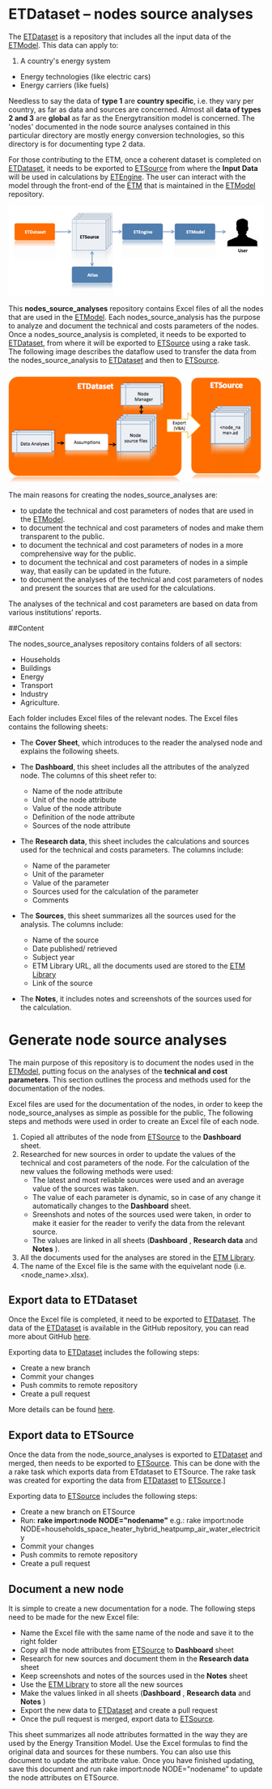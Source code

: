 # ETDataset – nodes source analyses

The [ETDataset](https://github.com/quintel/etdataset-public) is a repository that includes all the input data of the [ETModel](https://github.com/quintel/etmodel). This data can apply to:

1. A country's energy system 
- Energy technologies (like electric cars)
- Energy carriers (like fuels)

Needless to say the data of **type 1** are **country specific**, i.e. they vary per country, as far as data and sources are concerned. Almost all **data of types 2 and 3** are **global** as far as the Energytransition model is concerned. The 'nodes' documented in the node source analyses contained in this particular directory are mostly energy conversion technologies, so this directory is for documenting type 2 data. 

For those contributing to the ETM, once a coherent dataset is completed on [ETDataset](https://github.com/quintel/etdataset-public), it needs to be exported to [ETSource](https://github.com/quintel/etsource) from where the **Input Data** will be used in calculations by [ETEngine](https://github.com/quintel/etengine). The user can interact with the model through the front-end of the [ETM](http://www.et-model.com) that is maintained in the [ETModel](https://github.com/quintel/etmodel) repository.

![ETDataset dataflow](../documentation/ETDataset_dataflow.png)

This **nodes\_source\_analyses** repository contains Excel files of all the nodes that are used in the [ETModel](https://github.com/quintel/etmodel). Each nodes\_source\_analysis has the purpose to analyze and document the technical and costs parameters of the nodes. Once a nodes\_source\_analysis is completed, it needs to be exported to [ETDataset](https://github.com/quintel/etdataset), from where it will be exported to [ETSource](https://github.com/quintel/etsource) using a rake task. The following image describes the dataflow used to transfer the data from the nodes\_source\_analysis to [ETDataset](https://github.com/quintel/etdataset-public) and then to [ETSource](https://github.com/quintel/etsource).

![node_source_analysis dataflow](../documentation/node_source_analyses.png)

The main reasons for creating the nodes\_source\_analyses are:

- 	to update the technical and cost parameters of nodes that are used in the [ETModel](https://github.com/quintel/etmodel).
- to document the technical and cost parameters of nodes and make them transparent to the public. 
- to document the technical and cost parameters of nodes in a more comprehensive way for the public.
- to document the technical and cost parameters of nodes in a simple way, that easily can be updated in the future.
- to document the analyses of the technical and cost parameters of nodes and present the sources that are used for the calculations. 

The analyses of the technical and cost parameters are based on data from various institutions’ reports.

##Content

The nodes\_source\_analyses repository contains folders of all sectors:

- Households
- Buildings
- Energy
- Transport
- Industry
- Agriculture.

Each folder includes Excel files of the relevant nodes. The Excel files contains the following sheets:

- The **Cover Sheet**, which introduces to the reader the analysed node and explains the following sheets.
- The **Dashboard**, this sheet includes all the attributes of the analyzed node. The columns of this sheet refer to:
  - Name of the node attribute
  - Unit of the node attribute
  - Value of the node attribute
  - Definition of the node attribute
  - Sources of the node attribute

- The **Research data**, this sheet includes the calculations and sources used for the technical and costs parameters. The columns include:
  - Name of the parameter
  - Unit of the parameter
  - Value of the parameter
  - Sources used for the calculation of the parameter
  - Comments
- The **Sources**, this sheet summarizes all the sources used for the analysis. The columns include:
   -   Name of the source
   -   Date published/ retrieved
   -   Subject year
   -   ETM Library URL, all the documents used are stored to the [ETM Library](http://refman.et-model.com/)
   -   Link of the source
- The **Notes**, it includes notes and screenshots of the sources used for the calculation. 


# Generate node source analyses
The main purpose of this repository is to document the nodes used in the  [ETModel](https://github.com/quintel/etmodel), putting focus on the analyses of the **technical and cost parameters**. This section outlines the process and methods used for the documentation of the nodes.


Excel files are used for the documentation of the nodes, in order to keep the node\_source\_analyses as simple as possible for the public, The following steps and methods were used in order to create an Excel file of each node.
1.  Copied all attributes of the node from [ETSource](https://github.com/quintel/etsource) to the **Dashboard** sheet.
2.	Researched for new sources in order to update the values of the technical and cost parameters of the node. For the calculation of the new values the following methods were used:
     - The latest and most reliable sources were used and an average value of the sources was taken.
    - The value of each parameter is dynamic, so in case of any change it automatically changes to the **Dashboard** sheet.
    - Sreenshots and notes  of the sources used were taken, in order to make it easier for the reader to verify the data from the relevant source.
    - The values are linked in all sheets (**Dashboard** , **Research data** and **Notes**  ).
3.  All the documents used for the analyses are stored in the [ETM Library](http://refman.et-model.com/). 
4. The name of the Excel file is the same with the equivelant node (i.e. <node_name>.xlsx).



## Export data to ETDataset
Once the Excel file is completed, it need to be exported to [ETDataset](https://github.com/quintel/etdataset-public). The data of the [ETDataset](https://github.com/quintel/etdataset-public) is available in the GitHub repository, you can read more about GitHub  [here](https://guides.github.com/introduction/getting-your-project-on-github/index.html). 

Exporting data to  [ETDataset](https://github.com/quintel/etdataset-public) includes the following steps:

 - Create a new branch
 - Commit your changes
 - Push commits to remote repository
 - Create a pull request

 More details can be found [here](https://github.com/quintel/etdataset-public/blob/master/README.md).

 
## Export data to ETSource
Once the data from the node\_source\_analyses is exported to [ETDataset](https://github.com/quintel/etdataset-public) and merged, then needs to be exported to [ETSource](https://github.com/quintel/etsource). This can be done with the a rake task which exports data from ETdataset to ETSource. The rake task was created for exporting the data from [ETDataset](https://github.com/quintel/etdataset-public) to [ETSource](https://github.com/quintel/etsource).]
 
Exporting data to  [ETSource](https://github.com/quintel/etsource) includes the following steps:

 - Create a new branch on ETSource
 - Run: **rake import:node NODE="nodename"**
e.g.: rake import:node NODE=households\_space\_heater_hybrid\_heatpump\_air\_water\_electricity
 - Commit your changes
 - Push commits to remote repository
 - Create a pull request
 
 
## Document a new node

It is simple to create a new documentation for a node. The following steps need to be made for the new Excel file:

 -  Name the Excel file with the same name of the node and save it to the right folder
 -  Copy all the node attributes from [ETSource](https://github.com/quintel/etsource) to **Dashboard** sheet
 -  Research for new sources and document them in the **Research data** sheet
 -  Keep screenshots and notes of the sources used in the **Notes** sheet
 -  Use the [ETM Library](http://refman.et-model.com/) to store all the new sources
 -  Make the values linked in all sheets (**Dashboard** , **Research data** and **Notes** )
 -  Export the new data to [ETDataset](https://github.com/quintel/etdataset-public) and create a pull request
 -  Once the pull request is merged, export data to [ETSource](https://github.com/quintel/etsource). 
 
 
 
 This sheet summarizes all node attributes formatted in the way they are used by the Energy Transition Model. Use the Excel formulas to find the original data and sources for these numbers. You can also use this document to update the attribute value. Once you have finished updating, save this document and run rake import:node NODE="nodename" to update the node attributes on ETSource. 












